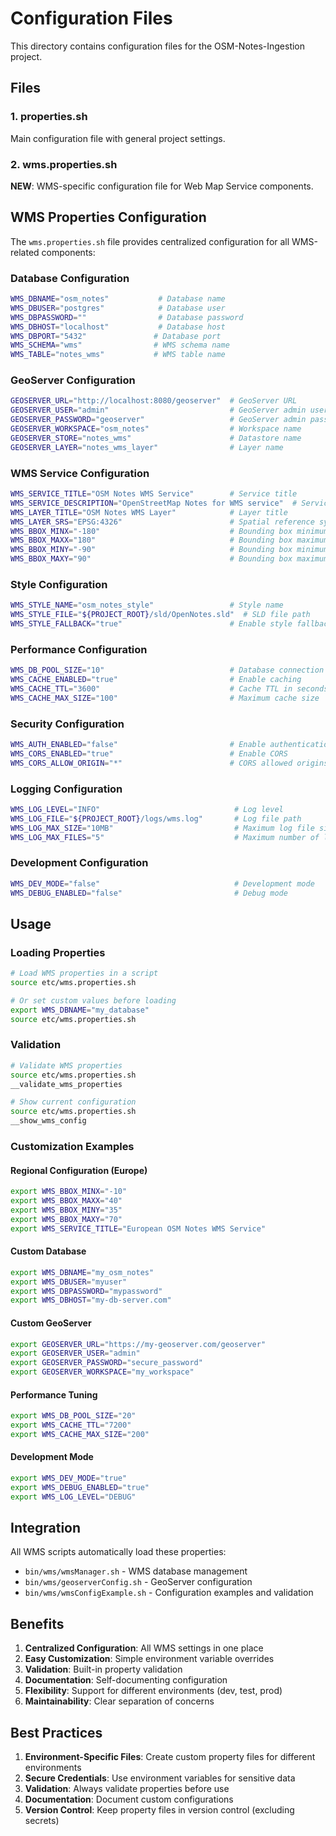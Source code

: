 # Configuration Files

This directory contains configuration files for the OSM-Notes-Ingestion project.

## Files

### 1. properties.sh

Main configuration file with general project settings.

### 2. wms.properties.sh

**NEW**: WMS-specific configuration file for Web Map Service components.

## WMS Properties Configuration

The `wms.properties.sh` file provides centralized configuration for all WMS-related components:

### Database Configuration

```bash
WMS_DBNAME="osm_notes"           # Database name
WMS_DBUSER="postgres"            # Database user
WMS_DBPASSWORD=""                # Database password
WMS_DBHOST="localhost"           # Database host
WMS_DBPORT="5432"               # Database port
WMS_SCHEMA="wms"                # WMS schema name
WMS_TABLE="notes_wms"           # WMS table name
```

### GeoServer Configuration

```bash
GEOSERVER_URL="http://localhost:8080/geoserver"  # GeoServer URL
GEOSERVER_USER="admin"                           # GeoServer admin user
GEOSERVER_PASSWORD="geoserver"                   # GeoServer admin password
GEOSERVER_WORKSPACE="osm_notes"                  # Workspace name
GEOSERVER_STORE="notes_wms"                      # Datastore name
GEOSERVER_LAYER="notes_wms_layer"                # Layer name
```

### WMS Service Configuration

```bash
WMS_SERVICE_TITLE="OSM Notes WMS Service"        # Service title
WMS_SERVICE_DESCRIPTION="OpenStreetMap Notes for WMS service"  # Service description
WMS_LAYER_TITLE="OSM Notes WMS Layer"            # Layer title
WMS_LAYER_SRS="EPSG:4326"                        # Spatial reference system
WMS_BBOX_MINX="-180"                             # Bounding box minimum X
WMS_BBOX_MAXX="180"                              # Bounding box maximum X
WMS_BBOX_MINY="-90"                              # Bounding box minimum Y
WMS_BBOX_MAXY="90"                               # Bounding box maximum Y
```

### Style Configuration

```bash
WMS_STYLE_NAME="osm_notes_style"                 # Style name
WMS_STYLE_FILE="${PROJECT_ROOT}/sld/OpenNotes.sld"  # SLD file path
WMS_STYLE_FALLBACK="true"                        # Enable style fallback
```

### Performance Configuration

```bash
WMS_DB_POOL_SIZE="10"                            # Database connection pool size
WMS_CACHE_ENABLED="true"                         # Enable caching
WMS_CACHE_TTL="3600"                             # Cache TTL in seconds
WMS_CACHE_MAX_SIZE="100"                         # Maximum cache size
```

### Security Configuration

```bash
WMS_AUTH_ENABLED="false"                         # Enable authentication
WMS_CORS_ENABLED="true"                          # Enable CORS
WMS_CORS_ALLOW_ORIGIN="*"                        # CORS allowed origins
```

### Logging Configuration

```bash
WMS_LOG_LEVEL="INFO"                              # Log level
WMS_LOG_FILE="${PROJECT_ROOT}/logs/wms.log"       # Log file path
WMS_LOG_MAX_SIZE="10MB"                           # Maximum log file size
WMS_LOG_MAX_FILES="5"                             # Maximum number of log files
```

### Development Configuration

```bash
WMS_DEV_MODE="false"                              # Development mode
WMS_DEBUG_ENABLED="false"                         # Debug mode
```

## Usage

### Loading Properties

```bash
# Load WMS properties in a script
source etc/wms.properties.sh

# Or set custom values before loading
export WMS_DBNAME="my_database"
source etc/wms.properties.sh
```

### Validation

```bash
# Validate WMS properties
source etc/wms.properties.sh
__validate_wms_properties

# Show current configuration
source etc/wms.properties.sh
__show_wms_config
```

### Customization Examples

#### Regional Configuration (Europe)

```bash
export WMS_BBOX_MINX="-10"
export WMS_BBOX_MAXX="40"
export WMS_BBOX_MINY="35"
export WMS_BBOX_MAXY="70"
export WMS_SERVICE_TITLE="European OSM Notes WMS Service"
```

#### Custom Database

```bash
export WMS_DBNAME="my_osm_notes"
export WMS_DBUSER="myuser"
export WMS_DBPASSWORD="mypassword"
export WMS_DBHOST="my-db-server.com"
```

#### Custom GeoServer

```bash
export GEOSERVER_URL="https://my-geoserver.com/geoserver"
export GEOSERVER_USER="admin"
export GEOSERVER_PASSWORD="secure_password"
export GEOSERVER_WORKSPACE="my_workspace"
```

#### Performance Tuning

```bash
export WMS_DB_POOL_SIZE="20"
export WMS_CACHE_TTL="7200"
export WMS_CACHE_MAX_SIZE="200"
```

#### Development Mode

```bash
export WMS_DEV_MODE="true"
export WMS_DEBUG_ENABLED="true"
export WMS_LOG_LEVEL="DEBUG"
```

## Integration

All WMS scripts automatically load these properties:

- `bin/wms/wmsManager.sh` - WMS database management
- `bin/wms/geoserverConfig.sh` - GeoServer configuration
- `bin/wms/wmsConfigExample.sh` - Configuration examples and validation

## Benefits

1. **Centralized Configuration**: All WMS settings in one place
2. **Easy Customization**: Simple environment variable overrides
3. **Validation**: Built-in property validation
4. **Documentation**: Self-documenting configuration
5. **Flexibility**: Support for different environments (dev, test, prod)
6. **Maintainability**: Clear separation of concerns

## Best Practices

1. **Environment-Specific Files**: Create custom property files for different environments
2. **Secure Credentials**: Use environment variables for sensitive data
3. **Validation**: Always validate properties before use
4. **Documentation**: Document custom configurations
5. **Version Control**: Keep property files in version control (excluding secrets)
